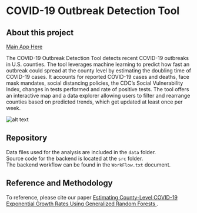 # COVID-19 Outbreak Detection Tool

## About this project
[Main App Here](https://analytics-modeling.shinyapps.io/outbreakdetection/)

The COVID-19 Outbreak Detection Tool detects recent COVID-19 outbreaks in U.S. counties. The tool leverages machine learning to predict how fast an outbreak could spread at the county level by estimating the doubling time of COVID-19 cases. It accounts for reported COVID-19 cases and deaths, face mask mandates, social distancing policies, the CDC’s Social Vulnerability Index, changes in tests performed and rate of positive tests. The tool offers an interactive map and a data explorer allowing users to filter and rearrange counties based on predicted trends, which get updated at least once per week.

![alt text](https://github.com/Runespear/COVID-tracking/blob/master/OutbreakNY_1016.png?raw=true)

## Repository
Data files used for the analysis are included in the ```data``` folder.  
Source code for the backend is located at the ```src``` folder.  
The backend workflow can be found in the ```WorkFlow.txt``` document.  

## Reference and Methodology
To reference, please cite our paper [Estimating County-Level COVID-19 Exponential Growth Rates Using Generalized Random Forests
](https://arxiv.org/abs/2011.01219).

